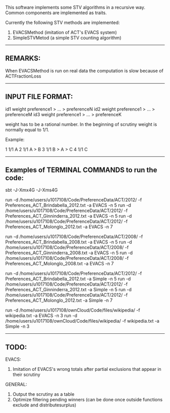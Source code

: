 This software implements some STV algorithms in a recursive way.
Common components are implemented as traits.


Currently the following STV methods are implemented:

1) EVACSMethod (imitation of ACT's EVACS system)
2) SimpleSTVMetod (a simple STV counting algorithm)

-----------------------------------------------------------------
REMARKS:
-----------------------------------------------------------------

When EVACSMethod is run on real data the computation is slow because of ACTFractionLoss

-----------------------------------------------------------------
INPUT FILE FORMAT:
-----------------------------------------------------------------

id1 weight preference1 > ... > preferenceN
id2 weight preference1 > ... > preferenceM
id3 weight preference1 > ... > preferenceK

weight has to be a rational number.
In the beginning of scrutiny weight is normally equal to 1/1.

Example:

1 1/1 A
2 1/1 A > B
3 1/1 B > A > C
4 1/1 C

-----------------------------------------------------------------
Examples of TERMINAL COMMANDS to run the code:
-----------------------------------------------------------------

sbt -J-Xmx4G -J-Xms4G 

run -d /home/users/u1017108/Code/PreferenceData/ACT/2012/ -f Preferences_ACT_Brindabella_2012.txt -a EVACS -n 5
run -d /home/users/u1017108/Code/PreferenceData/ACT/2012/ -f Preferences_ACT_Ginninderra_2012.txt -a EVACS -n 5
run -d /home/users/u1017108/Code/PreferenceData/ACT/2012/ -f Preferences_ACT_Molonglo_2012.txt -a EVACS -n 7

run -d /home/users/u1017108/Code/PreferenceData/ACT/2008/ -f Preferences_ACT_Brindabella_2008.txt -a EVACS -n 5
run -d /home/users/u1017108/Code/PreferenceData/ACT/2008/ -f Preferences_ACT_Ginninderra_2008.txt -a EVACS -n 5
run -d /home/users/u1017108/Code/PreferenceData/ACT/2008/ -f Preferences_ACT_Molonglo_2008.txt -a EVACS -n 7

run -d /home/users/u1017108/Code/PreferenceData/ACT/2012/ -f Preferences_ACT_Brindabella_2012.txt -a Simple -n 5
run -d /home/users/u1017108/Code/PreferenceData/ACT/2012/ -f Preferences_ACT_Ginninderra_2012.txt -a Simple -n 5
run -d /home/users/u1017108/Code/PreferenceData/ACT/2012/ -f Preferences_ACT_Molonglo_2012.txt -a Simple -n 7


run -d /home/users/u1017108/ownCloud/Code/files/wikipedia/ -f wikipedia.txt -a EVACS -n 3
run -d /home/users/u1017108/ownCloud/Code/files/wikipedia/ -f wikipedia.txt -a Simple -n 3



-----------------------------------------------------------------
TODO:
-----------------------------------------------------------------

EVACS:
1) Imitation of EVACS's wrong totals after partial exclusions that appear in their scrutiny 


GENERAL:
 
1) Output the scrutiny as a table
2) Optimize filtering pending winners (can be done once outside functions exclude and distributesurplus)

